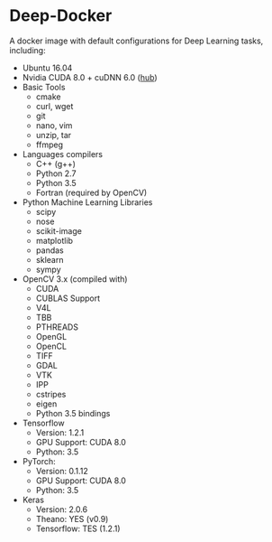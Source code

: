 # Deep-Docker

A docker image with default configurations for Deep Learning tasks, including:

* Ubuntu 16.04
* Nvidia CUDA 8.0 + cuDNN 6.0 ([hub](https://gitlab.com/nvidia/cuda/blob/ubuntu16.04/8.0/devel/cudnn6/Dockerfile))
* Basic Tools
    * cmake
    * curl, wget
    * git
    * nano, vim
    * unzip, tar
    * ffmpeg
* Languages compilers
    * C++ (g++)
    * Python 2.7
    * Python 3.5
    * Fortran (required by OpenCV)
* Python Machine Learning Libraries
    * scipy
	* nose
    * scikit-image
    * matplotlib
    * pandas
    * sklearn
    * sympy
* OpenCV 3.x (compiled with)
    * CUDA 
    * CUBLAS Support
    * V4L
    * TBB
    * PTHREADS
    * OpenGL
    * OpenCL
    * TIFF
    * GDAL
    * VTK
    * IPP
    * cstripes
    * eigen
    * Python 3.5 bindings
* Tensorflow
    * Version: 1.2.1
    * GPU Support: CUDA 8.0
    * Python: 3.5
* PyTorch:
    * Version: 0.1.12
    * GPU Support: CUDA 8.0
    * Python: 3.5
* Keras
    * Version: 2.0.6
    * Theano: YES (v0.9)
    * Tensorflow: TES (1.2.1)
